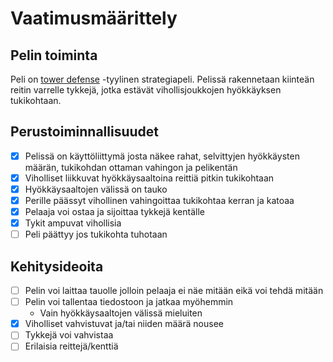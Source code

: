 # Vaatimusmäärittely

## Pelin toiminta

Peli on [tower defense](https://en.wikipedia.org/wiki/Tower_defense) -tyylinen
strategiapeli. Pelissä rakennetaan kiinteän reitin varrelle tykkejä, jotka
estävät vihollisjoukkojen hyökkäyksen tukikohtaan.

## Perustoiminnallisuudet

- [x] Pelissä on käyttöliittymä josta näkee rahat, selvittyjen hyökkäysten
  määrän, tukikohdan ottaman vahingon ja pelikentän
- [x] Viholliset liikkuvat hyökkäysaaltoina reittiä pitkin tukikohtaan
- [x] Hyökkäysaaltojen välissä on tauko
- [x] Perille päässyt vihollinen vahingoittaa tukikohtaa kerran ja katoaa
- [x] Pelaaja voi ostaa ja sijoittaa tykkejä kentälle
- [x] Tykit ampuvat vihollisia
- [ ] Peli päättyy jos tukikohta tuhotaan

## Kehitysideoita

- [ ] Pelin voi laittaa tauolle jolloin pelaaja ei näe mitään eikä voi tehdä mitään
- [ ] Pelin voi tallentaa tiedostoon ja jatkaa myöhemmin
	- Vain hyökkäysaaltojen välissä mieluiten
- [x] Viholliset vahvistuvat ja/tai niiden määrä nousee
- [ ] Tykkejä voi vahvistaa
- [ ] Erilaisia reittejä/kenttiä
